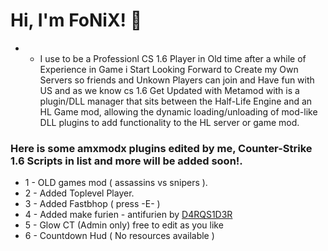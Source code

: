 # Hi, I'm FoNiX! 👋

- * I use to be a Professionl CS 1.6 Player in Old time after a while of Experience in Game i Start Looking Forward to Create my Own Servers so friends and Unkown Players can join and Have fun with US and as we know cs 1.6 Get Updated with Metamod with is a plugin/DLL manager that sits between the Half-Life Engine and an HL Game mod, allowing the dynamic loading/unloading of mod-like DLL plugins to add functionality to the HL server or game mod.

### Here is some amxmodx plugins edited by me, Counter-Strike 1.6 Scripts in list and more will be added soon!.

*  1 - OLD games mod ( assassins vs snipers ).
*  2 - Added Toplevel Player.
*  3 - Added Fastbhop ( press -E- )
*  4 - Added make furien - antifurien by [D4RQS1D3R](https://github.com/D4RQS1D3R)
*  5 - Glow CT (Admin only) free to edit as you like
*  6 - Countdown Hud ( No resources available )
